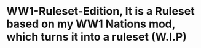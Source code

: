 # WW1-Ruleset-Edition, It is a Ruleset based on my WW1 Nations mod, which turns it into a ruleset (W.I.P)
